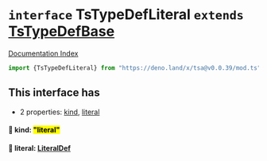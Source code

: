 # `interface` TsTypeDefLiteral `extends` [TsTypeDefBase](../private.interface.TsTypeDefBase/README.md)

[Documentation Index](../README.md)

```ts
import {TsTypeDefLiteral} from "https://deno.land/x/tsa@v0.0.39/mod.ts"
```

## This interface has

- 2 properties:
[kind](#-kind-literal),
[literal](#-literal-literaldef)


#### 📄 kind: <mark>"literal"</mark>



#### 📄 literal: [LiteralDef](../type.LiteralDef/README.md)



